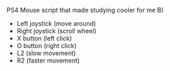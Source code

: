 PS4 Mouse script that made studying cooler for me B)

- Left joystick (move around)
- Right joystick (scroll wheel)
- X button (left click)
- O button (right click)
- L2 (slow movement)
- R2 (faster movement)
